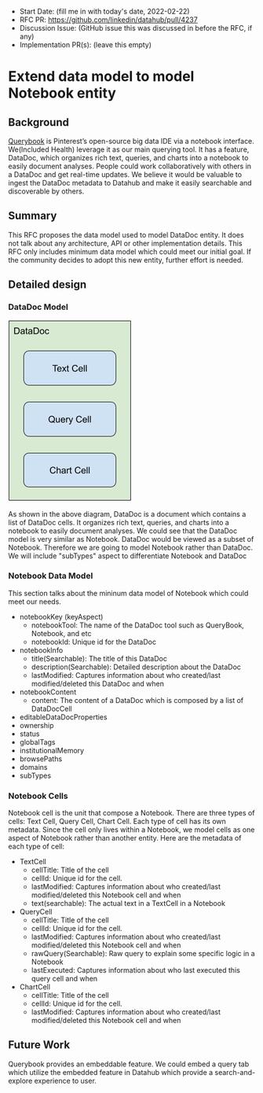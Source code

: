- Start Date: (fill me in with today's date, 2022-02-22)
- RFC PR: https://github.com/linkedin/datahub/pull/4237 
- Discussion Issue: (GitHub issue this was discussed in before the RFC, if any)
- Implementation PR(s): (leave this empty)

# Extend data model to model Notebook entity 

## Background
[Querybook](https://www.querybook.org/) is Pinterest’s open-source big data IDE via a notebook interface. 
We(Included Health) leverage it as our main querying tool. It has a feature, DataDoc, which organizes rich text, 
queries, and charts into a notebook to easily document analyses. People could work collaboratively with others in a 
DataDoc and get real-time updates. We believe it would be valuable to ingest the DataDoc metadata to Datahub and make
it easily searchable and discoverable by others.

## Summary
This RFC proposes the data model used to model DataDoc entity. It does not talk about any architecture, API or other 
implementation details. This RFC only includes minimum data model which could meet our initial goal. If the community 
decides to adopt this new entity, further effort is needed.

## Detailed design

### DataDoc Model
![DataDoc High Level Model](datadoc-high-level-model.png) 

As shown in the above diagram, DataDoc is a document which contains a list of DataDoc cells. It organizes rich text,
queries, and charts into a notebook to easily document analyses. We could see that the DataDoc model is very similar as 
Notebook. DataDoc would be viewed as a subset of Notebook. Therefore we are going to model Notebook rather than DataDoc. 
We will include "subTypes" aspect to differentiate Notebook and DataDoc 

### Notebook Data Model
This section talks about the mininum data model of Notebook which could meet our needs.
- notebookKey (keyAspect)
    - notebookTool: The name of the DataDoc tool such as QueryBook, Notebook, and etc
    - notebookId: Unique id for the DataDoc
- notebookInfo
    - title(Searchable): The title of this DataDoc
    - description(Searchable): Detailed description about the DataDoc
    - lastModified: Captures information about who created/last modified/deleted this DataDoc and when
- notebookContent
    - content: The content of a DataDoc which is composed by a list of DataDocCell
- editableDataDocProperties
- ownership
- status
- globalTags
- institutionalMemory
- browsePaths
- domains 
- subTypes

### Notebook Cells
Notebook cell is the unit that compose a Notebook. There are three types of cells: Text Cell, Query Cell, Chart Cell. Each 
type of cell has its own metadata. Since the cell only lives within a Notebook, we model cells as one aspect of Notebook
rather than another entity. Here are the metadata of each type of cell:
- TextCell
    - cellTitle: Title of the cell
    - cellId: Unique id for the cell.
    - lastModified: Captures information about who created/last modified/deleted this Notebook cell and when
    - text(searchable): The actual text in a TextCell in a Notebook
- QueryCell
    - cellTitle: Title of the cell
    - cellId: Unique id for the cell.
    - lastModified: Captures information about who created/last modified/deleted this Notebook cell and when
    - rawQuery(Searchable): Raw query to explain some specific logic in a Notebook
    - lastExecuted: Captures information about who last executed this query cell and when
- ChartCell
    - cellTitle: Title of the cell
    - cellId: Unique id for the cell.
    - lastModified: Captures information about who created/last modified/deleted this Notebook cell and when

## Future Work
Querybook provides an embeddable feature. We could embed a query tab which utilize the embedded feature in Datahub 
which provide a search-and-explore experience to user.

